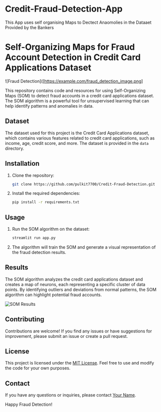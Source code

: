 # Credit-Fraud-Detection-App
 This App uses self organising Maps to Dectect Anaomolies in the Dataaet Provided  by the  Bankers
# Self-Organizing Maps for Fraud Account Detection in Credit Card Applications Dataset

![Fraud Detection]([https://example.com/fraud_detection_image.png]

This repository contains code and resources for using Self-Organizing Maps (SOM) to detect fraud accounts in a credit card applications dataset. The SOM algorithm is a powerful tool for unsupervised learning that can help identify patterns and anomalies in data.

## Dataset

The dataset used for this project is the Credit Card Applications dataset, which contains various features related to credit card applications, such as income, age, credit score, and more. The dataset is provided in the `data` directory.

## Installation

1. Clone the repository:

   ```bash
   git clone https://github.com/pulkit7700/Credit-Fraud-Detection.git
   ```

2. Install the required dependencies:

   ```bash
   pip install -r requirements.txt
   ```

## Usage

1. Run the SOM algorithm on the dataset:

   ```bash
   streamlit run app.py
   ```

2. The algorithm will train the SOM and generate a visual representation of the fraud detection results.

## Results

The SOM algorithm analyzes the credit card applications dataset and creates a map of neurons, each representing a specific cluster of data points. By identifying outliers and deviations from normal patterns, the SOM algorithm can highlight potential fraud accounts.

![SOM Results](https://example.com/som_results.png)

## Contributing

Contributions are welcome! If you find any issues or have suggestions for improvement, please submit an issue or create a pull request.

## License

This project is licensed under the [MIT License](LICENSE). Feel free to use and modify the code for your own purposes.

## Contact

If you have any questions or inquiries, please contact [Your Name](mailto:your-email@example.com).

Happy Fraud Detection!
